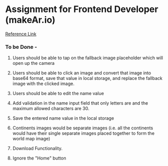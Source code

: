 # Assignment for Frontend Developer (makeAr.io)

[Reference Link](https://www.figma.com/file/e8bBkXibhB3cffPvNNVETV/Milkybar-world-map--Passport-UI?type=design&node-id=0-151&mode=design&t=Rid4KcZJ1U4uxwst-0)


### To be Done - 

1. Users should be able to tap on the fallback image placeholder which will open up the camera

2. Users should be able to click an image and convert that image into base64 format, save that value in local storage, and replace the fallback image with the clicked image.

3. Users should be able to edit the name value

4. Add validation in the name input field that only letters are and the maximum allowed characters are 30.

5. Save the entered name value in the local storage

6. Continents images would be separate images (i.e. all the continents would have their single separate images placed together to form the world map image)

7. Download Functionality.

8. Ignore the "Home" button

